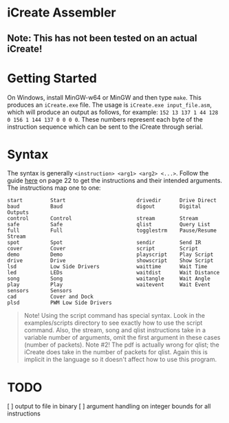 iCreate Assembler
=================

## Note: This has not been tested on an actual iCreate!

# Getting Started
On Windows, install MinGW-w64 or MinGW and then type `make`. This produces an `iCreate.exe`
file. The usage is `iCreate.exe input_file.asm`, which will produce an output as follows,
for example: `152 13 137 1 44 128 0 156 1 144 137 0 0 0 0`. These numbers represent each
byte of the instruction sequence which can be sent to the iCreate through serial.

# Syntax
The syntax is generally `<instruction> <arg1> <arg2> <...>`. Follow the guide
[here](http://www.irobot.com/filelibrary/pdfs/hrd/create/Create%20Open%20Interface_v2.pdf)
on page 22 to get the instructions and their intended arguments. The instructions
map one to one:

```
start         Start                       drivedir      Drive Direct
baud          Baud                        digout        Digital Outputs
control       Control                     stream        Stream
safe          Safe                        qlist         Query List
full          Full                        togglestrm    Pause/Resume Stream
spot          Spot                        sendir        Send IR
cover         Cover                       script        Script
demo          Demo                        playscript    Play Script
drive         Drive                       showscript    Show Script
lsd           Low Side Drivers            waittime      Wait Time
led           LEDs                        waitdist      Wait Distance
song          Song                        waitangle     Wait Angle
play          Play                        waitevent     Wait Event
sensors       Sensors
cad           Cover and Dock
plsd          PWM Low Side Drivers
```

> Note! Using the script command has special syntax. Look in the examples/scripts directory
> to see exactly how to use the script command. Also, the stream, song and qlist instructions
> take in a variable number of arguments, omit the first argument in these cases (number of
> packets).
> Note #2! The pdf is actually wrong for qlist; the iCreate does take in the number of packets
> for qlist. Again this is implicit in the language so it doesn't affect how to use this program.

# TODO
[ ] output to file in binary
[ ] argument handling on integer bounds for all instructions
